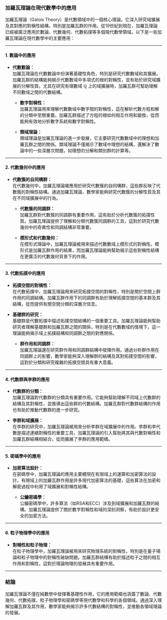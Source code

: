 ### **加羅瓦理論在現代數學中的應用**

加羅瓦理論（Galois Theory）是代數領域中的一個核心理論，它深入研究域擴展及其對應的對稱性結構，特別是加羅瓦群的作用。從19世紀到現在，加羅瓦理論已經被廣泛應用於數論、代數幾何、代數拓撲等多個現代數學領域。以下是一些加羅瓦理論在現代數學中的主要應用：

---

#### **1. 數論中的應用**

- **代數數論：**  
  加羅瓦理論在代數數論中扮演著基礎性角色，特別是研究代數數域和其擴展。加羅瓦群的結構能夠揭示代數數域中多項式的根的對稱性，並有助於研究域擴展的分解性質。尤其在研究有理數域  $\mathbb{Q}$  上的域擴展時，加羅瓦群可幫助理解不同數域之間的代數結構。

  - **數字對稱性：**  
    加羅瓦理論用來理解代數數域中數字間的對稱性，這在解析代數方程和解的分類中至關重要。加羅瓦群描述了方程的根如何相互作用和變換，從而能夠有效地分析數字系統和數字對稱性。

  - **類域理論：**  
    類域理論是加羅瓦理論的進一步發展，它主要研究代數數域中的理想和加羅瓦群之間的關係。類域理論不僅揭示了數域中理想的結構，還解決了數論中的一些深層次問題，如理想的分解和類別群的計算等。

---

#### **2. 代數幾何中的應用**

- **代數簇的自同構群：**  
  在代數幾何中，加羅瓦理論被應用於研究代數簇的自同構群，這些群反映了代數簇的對稱性結構。通過加羅瓦理論，數學家能夠研究代數簇的分解性質及其在不同域擴展中的行為。

  - **代數簇的同調群：**  
    加羅瓦群對代數簇的同調群有重要作用，這有助於分析代數簇的拓撲性質。加羅瓦理論提供了理解和分類代數簇同調群的工具，這對於研究代數幾何中的奇異性和同調結構非常重要。

  - **模形式和代數幾何：**  
    在模形式理論中，加羅瓦理論被用來描述代數數域上模形式的對稱性。模形式是加羅瓦群作用的結果，而加羅瓦理論能夠幫助揭示這些對稱性結構在更廣泛的代數幾何背景下的作用。

---

#### **3. 代數拓撲中的應用**

- **拓撲空間的對稱性：**  
  在代數拓撲中，加羅瓦理論用來研究拓撲空間的對稱性，特別是關於空間上群作用的同調結構。加羅瓦群作用下的同調群有助於理解拓撲空間的基本群及其結構，從而提供有關空間分類的深層次信息。

- **基礎群的研究：**  
  基礎群是代數拓撲中描述拓撲空間結構的一個重要工具。加羅瓦理論能夠幫助研究者理解基礎群和加羅瓦群之間的關係，特別是在代數數域的情境下，這一理論能夠揭示域上拓撲結構和同調群之間的對應關係。

  - **群作用和同調群：**  
    加羅瓦理論還在研究群作用和同調群結構中發揮作用。通過分析群作用在同調群上的影響，數學家能夠深入理解群的結構及其對拓撲空間的影響，這對於分類和研究複雜的拓撲空間具有重大意義。

---

#### **4. 代數群與李群的應用**

- **代數群的分類：**  
  加羅瓦理論對代數群的分類具有重要作用。它能夠幫助理解不同域上代數群的結構及其對稱性，並推導出這些群的代數結構。加羅瓦群對代數群結構的作用也有助於推動代數群的進一步研究。

- **李群和域擴展：**  
  在李群的研究中，加羅瓦理論被用來分析李群在域擴展中的作用。李群和李代數是描述連續對稱性的重要工具，加羅瓦理論的引入幫助將其與代數對稱性和加羅瓦群結構相結合，從而擴展了李群的應用範疇。

---

#### **5. 密碼學中的應用**

- **加密算法設計：**  
  在密碼學中，加羅瓦理論的應用主要體現在有限域上的運算和加密算法的設計。有限域上的加羅瓦群作用是許多現代加密算法的基礎，這些算法在加密和解密過程中利用了域擴展和對稱性結構。

  - **公鑰密碼學：**  
    公鑰密碼學中，許多算法（如RSA和ECC）涉及到域擴展和加羅瓦群的結構。加羅瓦理論提供了關於數字對稱性和域的深刻洞察，有助於設計更安全的加密方法。

---

#### **6. 粒子物理學中的應用**

- **對稱性和粒子物理：**  
  在粒子物理學中，加羅瓦理論被用來研究物理系統的對稱性，特別是在量子場論和粒子物理中的對稱性破缺問題。加羅瓦群結構有助於描述粒子之間的相互作用和對稱性，這對於理論物理的發展具有重要作用。

---

### **結論**

加羅瓦理論不僅在純數學中發揮著基礎性作用，它的應用範疇也涵蓋了數論、代數幾何、代數拓撲、粒子物理學和密碼學等現代數學和科學的各個領域。通過深入理解加羅瓦群及其作用，數學家能夠揭示許多代數結構的對稱性，並推動各領域理論的發展。
